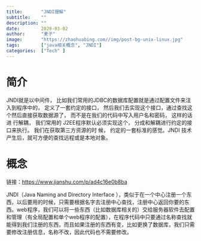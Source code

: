 ```yaml
---
title:       "JNDI理解"
subtitle:    ""
description: ""
date:        2020-03-02
author:      "麦子"
image:       "https://zhaohuabing.com//img/post-bg-unix-linux.jpg"
tags:        ["java相关概念", "JNDI"]
categories:  ["Tech" ]
---
```


# 简介

JNDI就是以中间件， 比如我们常用的JDBC的数据库配置就是通过配置文件来注入到程序中的， 定义了一套约定的接口，         然后我们去实现这个接口，通过查找这个然后直接获取数据源了， 而不是在我们的代码中写入用户名和密码， 这样的话进         行解耦， 我们常用的 J2EE程序默认必须实现这个， 分成和解耦进行约定的接口来执行。  我们在获取第三方资源的时             候， 约定的一套标准的感觉。JNDI 技术产生后，就可方便的查找远程或是本地对象。

# 概念

链接：https://www.jianshu.com/p/ad4c16e0b8ba

JNDI（Java Naming and Directory Interface ），类似于在一个中心注册一个东西，以后要用的时候，只需要根据名字去注册中心查找，注册中心返回你要的东西。web程序，我们可以将一些东西（比如数据库相关的）交给服务器软件去配置和管理（有全局配置和单个web程序的配置），在程序代码中只要通过名称查找就能得到我们注册的东西，而且如果注册的东西有变，比如更换了数据库，我们只需要修改注册信息，名称不改，因此代码也不需要修改。

 